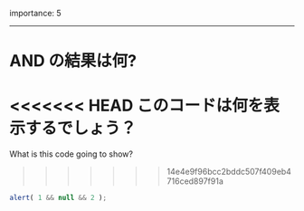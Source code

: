 importance: 5

---

# AND の結果は何?

<<<<<<< HEAD
このコードは何を表示するでしょう？
=======
What is this code going to show?
>>>>>>> 14e4e9f96bcc2bddc507f409eb4716ced897f91a

```js
alert( 1 && null && 2 );
```
